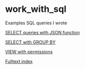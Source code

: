 # work_with_sql
Examples SQL queries I wrote

[SELECT queries with JSON function](https://github.com/websys-forever/work-with-sql/tree/master/with_recursive/queries.sql)

[SELECT with GROUP BY](https://github.com/websys-forever/work-with-sql/tree/master/with_recursive_group_by/queries.sql)

[VIEW with permissions](https://github.com/websys-forever/work-with-sql/tree/master/view/queries.sql)

[Fulltext index](https://github.com/websys-forever/work-with-sql/tree/master/fulltext_index/queries.sql)
